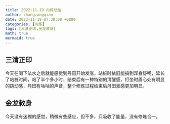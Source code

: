 ```yaml
---
title: 2022-11-19 内炼总结
author: zhangzangqian
date: 2022-11-19 07:30:00 +0800
categories: [内炼]
tags: [三清正印,金龙敕身]
math: true
mermaid: true
---
```


## 三清正印

今天在喝下法水之后就能感觉到丹田开始发涨，站桩时依旧能搞到浑身舒畅，延长了站桩时间，站了半个多小时，结束后有一种特别的清醒感，打坐时眉心处有明显的跳动感，丹田有咕咕的声音，整个修炼过程结束后丹田涨感更加明显。

## 金龙敕身

今天没有迷糊的感觉，稍微有些感应，但不多，只吸收了能量，没有修炼合一。